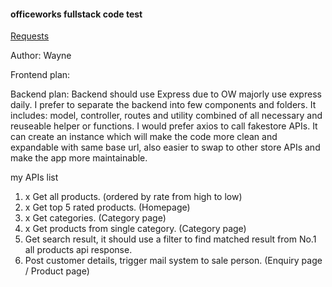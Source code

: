 #### officeworks fullstack code test

[Requests](https://bitbucket.org/ow-online/test-wayne-zhang/src/master/)

Author: Wayne

Frontend plan:

Backend plan:
  Backend should use Express due to OW majorly use express daily. I prefer to separate the backend into few components and folders. It includes: model, controller, routes and utility combined of all necessary and reuseable helper or functions.
  I would prefer axios to call fakestore APIs. It can create an instance which will make the code more clean and expandable with same base url, also easier to swap to other store APIs and make the app more maintainable.
  
  my APIs list
  1. x Get all products. (ordered by rate from high to low) 
  2. x Get top 5 rated products. (Homepage)
  3. x Get categories. (Category page)
  4. x Get products from single category. (Category page)
  5. Get search result, it should use a filter to find matched result from No.1 all products api response.
  6. Post customer details, trigger mail system to sale person. (Enquiry page / Product page)